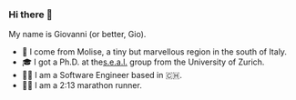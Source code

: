 ### Hi there 👋

<!--
**giograno/giograno** is a ✨ _special_ ✨ repository because its `README.md` (this file) appears on your GitHub profile.
Here are some ideas to get you started:

- 🔭 I’m currently working on ...
- 🌱 I’m currently learning ...
- 👯 I’m looking to collaborate on ...
- 🤔 I’m looking for help with ...
- 💬 Ask me about ...
- 📫 How to reach me: ...
- 😄 Pronouns: ...
- ⚡ Fun fact: ...
-->

My name is Giovanni (or better, Gio).

- 🏡 I come from Molise, a tiny but marvellous region in the south of Italy.
- 🎓 I got a Ph.D. at the[s.e.a.l.](https://www.ifi.uzh.ch/en/seal/people/grano.html) group from the University of Zurich. 
- 🧑‍💻 I am a Software Engineer based in 🇨🇭.
- 🏃‍♂️ I am a 2:13 marathon runner.
